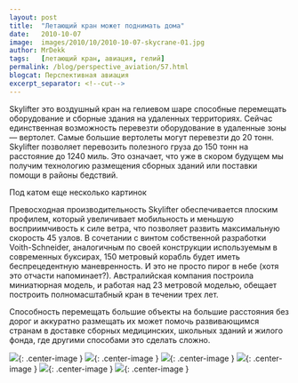 ```yaml
---
layout: post
title:  "Летающий кран может поднимать дома"
date:   2010-10-07
image:  images/2010/10/2010-10-07-skycrane-01.jpg
author: MrDekk
tags:   [летающий кран, авиация, гелий]
permalink: /blog/perspective_aviation/57.html
blogcat: Перспективная авиация
excerpt_separator: <!--cut-->
---
```


Skylifter это воздушный кран на гелиевом шаре способные перемещать оборудование и сборные здания на удаленных территориях. Сейчас единственная возможность перевезти оборудование в удаленные зоны — вертолет. Самые большие вертолеты могут перевезти до 20 тонн. Skylifter позволяет перевозить полезного груза до 150 тонн на расстояние до 1240 миль. Это означает, что уже в скором будущем мы получим технологию размещения сборных зданий или поставки помощи в районы бедствий.

Под катом еще несколько картинок

<!--cut-->

Превосходная производительность Skylifter обеспечивается плоским профилем, который увеличивает мобильность и меньшую восприимчивость к силе ветра, что позволяет развить максимальную скорость 45 узлов. В сочетании с винтом собственной разработки Voith-Schneider, аналогичным по своей конструкции используемым в современных буксирах, 150 метровый корабль будет иметь беспрецедентную маневренность. И это не просто пирог в небе (хотя это отчасти напоминает?). Австралийская компания построила миниатюрная модель, и работая над 23 метровой моделью, обещает построить полномасштабный кран в течении трех лет.

Способность перемещать большие объекты на большие расстояния без дорог и аккуратно размещать их может помочь развивающимся странам в доставке сборных медицинских, школьных зданий и жилого фонда, где другими способами это сделать сложно.

![]({{site.baseurl}}/images/2010/10/2010-10-07-skycrane-02.jpg){: .center-image }
![]({{site.baseurl}}/images/2010/10/2010-10-07-skycrane-03.jpg){: .center-image }
![]({{site.baseurl}}/images/2010/10/2010-10-07-skycrane-04.jpg){: .center-image }
![]({{site.baseurl}}/images/2010/10/2010-10-07-skycrane-05.jpg){: .center-image }
![]({{site.baseurl}}/images/2010/10/2010-10-07-skycrane-06.jpg){: .center-image }
![]({{site.baseurl}}/images/2010/10/2010-10-07-skycrane-07.jpg){: .center-image }

